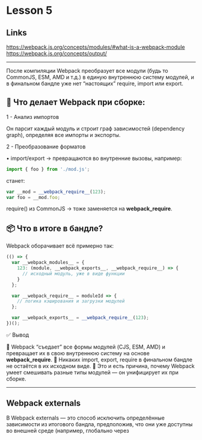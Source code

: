 # Lesson 5

## Links

https://webpack.js.org/concepts/modules/#what-is-a-webpack-module
https://webpack.js.org/concepts/output/

---

После компиляции Webpack преобразует все модули (будь то CommonJS, ESM, AMD и т.д.) в единую внутреннюю систему модулей, и в финальном бандле уже нет “настоящих” require, import или export.

## 🔄 Что делает Webpack при сборке:

1 - Анализ импортов

Он парсит каждый модуль и строит граф зависимостей (dependency graph), определяя все импорты и экспорты.

2 - Преобразование форматов

• import/export → превращаются во внутренние вызовы, например:

```js
import { foo } from './mod.js';
```

станет:

```js
var __mod = __webpack_require__(123);
var foo = __mod.foo;
```

require() из CommonJS → тоже заменяется на __webpack_require__.

## 📦 Что в итоге в бандле?

Webpack оборачивает всё примерно так:

```js
(() => {
  var __webpack_modules__ = {
    123: (module, __webpack_exports__, __webpack_require__) => {
      // исходный модуль, уже в виде функции
    }
  };

  var __webpack_require__ = moduleId => {
    // логика кэширования и загрузки модулей
  };

  var __webpack_exports__ = __webpack_require__(123);
})();
```

✅ Вывод

🔹 Webpack “съедает” все формы модулей (CJS, ESM, AMD) и превращает их в свою внутреннюю систему на основе __webpack_require__.
🔹 Никаких import, export, require в финальном бандле не остаётся в их исходном виде.
🔹 Это и есть причина, почему Webpack умеет смешивать разные типы модулей — он унифицирует их при сборке.

---

## Webpack externals

В Webpack externals — это способ исключить определённые зависимости из итогового бандла, предположив, что они уже доступны во внешней среде (например, глобально через <script> или node_modules в runtime).

✅ Как задать externals

📁 webpack.config.js

```js
externals: {
  <имя_модуля>: <формат> <имя_модуля_в_рантайме>
}
```

```js
module.exports = {
  // ...
  externals: {
    react: 'React',             // например, React уже загружен через CDN
    'react-dom': 'ReactDOM',   // то же для ReactDOM
  }
};
```

📦 Это значит: не включать react и react-dom в бандл, вместо этого использовать глобальные переменные React и ReactDOM.

| Формат       | Пример значения        | Что произойдёт в бандле                                 |
|--------------|------------------------|----------------------------------------------------------|
| `commonjs`   | `'commonjs fs'`        | `require("fs")` останется как есть                      |
| `commonjs2`  | `'commonjs2 fs'`       | Аналогично `commonjs`, используется в некоторых UMD     |
| `amd`        | `'amd lodash'`         | `define(["lodash"], ...)`                               |
| `umd`        | `'umd jquery'`         | UMD-обёртка (универсальный модуль)                      |
| `var`        | `'var React'`          | Использует глобальную переменную `React`                |
| `window`     | `'window.React'`       | Использует `window.React`                               |
| `this`       | `'this.jQuery'`        | Использует `this.jQuery`                                |
| `global`     | `'global._'`           | Использует `global._` (например, в Node.js окружении)   |

В externals Webpack не поддерживает формат ESM (ES6 модули с import/export) напрямую, и вот почему:

❗ Почему нет esm в externals?

📦 Webpack сам “управляет” импортами

Webpack не может оставить import в коде так, как он может оставить require("..."), потому что:
 • import/export работают только в модулях с типом type="module", и только на верхнем уровне.
 • Они требуют статического анализа и не могут быть вызваны динамически.
 • Они не совместимы с UMD/CommonJS системами загрузки.

```js
// Webpack может оставить так:
externals: {
  lodash: 'commonjs lodash'
}
// => в бандле будет: require("lodash")

// Но он не может сделать:
externals: {
  lodash: 'esm lodash' // ❌ не работает!
}
// => нельзя оставить: import _ from "lodash"
```

import должен быть в заголовке файла, а Webpack не может гарантировать, что получатель будет в type="module" окружении.

 • externals в Webpack работает только с форматами, которые можно выразить в виде require, define, global, и т.п.
 • ESM import не может быть подставлен как строка — поэтому такой формат не поддерживается.
 • Если нужен ESM — используй import() или script type="module" вне Webpack.

---

🎯 Что такое target?

Параметр target в Webpack определяет целевую платформу, для которой собирается код. Это влияет:
 • на генерацию итогового JavaScript,
 • на поведение сборки (какие встроенные модули доступны),
 • на способ загрузки модулей (require, import, define, и т.д.),
 • на то, включать ли Webpack полифиллы для fs, net, и т.п.

📘 Примеры значений target и их назначение:

| Значение       | Описание                                                                 |
|----------------|--------------------------------------------------------------------------|
| `web`          | (по умолчанию) Сборка для браузера. Использует глобальные объекты типа `window`, `document`. |
| `webworker`    | Для окружения Web Worker. Нет `window`, но есть `self`.                 |
| `node`         | Для Node.js. Не полифилит модули типа `fs`, `path`. Использует `require`. |
| `async-node`   | То же, что `node`, но с асинхронной загрузкой модулей.                   |
| `node-webkit`  | Для приложений на базе NW.js.                                            |
| `electron-main`| Для `main`-процесса Electron.                                            |
| `electron-renderer` | Для `renderer`-процесса Electron (подобен `web`).                 |
| `browserslist` | В Webpack 5 можно указать `"browserslist"`, и Webpack использует `.browserslistrc`. |

🧩 Примеры использования:

🔹 Сборка для Node.js:

```js
// webpack.config.js
module.exports = {
  target: 'node',
};
```

✅ Webpack:
 • Не будет полифилить fs, path, crypto, и т.п.
 • Сгенерирует код с require, __dirname и т.д.
 • Полезно для SSR или CLI-приложений.

🔹 Сборка для браузера:

```js
module.exports = {
  target: 'web',
};
```

✅ Webpack:
 • Добавит полифиллы для Buffer, process, crypto (если нужны). (❗ Webpack 5 больше не полифилит модули Node.js)
 • Генерирует код, совместимый с браузерами.
 • Это значение по умолчанию.

🔹 Сборка для Web Worker:

```js
module.exports = {
  target: 'webworker',
};
```

✅ Webpack:
 • Использует self вместо window.
 • Не будет генерировать DOM-зависимый код.

⚠️ Зачем это важно?
 • Если ты собираешь Node.js-приложение и не укажешь target: 'node', Webpack начнёт пытаться полифилить системные модули (например, fs, path) — это вызовет ошибки. (!!! раньше полифилил - сейчас нет)
 • Если ты собираешь браузерный виджет, но укажешь target: 'node' — в бандле будет require, который браузеры не понимают.

📉 Что изменилось в Webpack 5?

В Webpack 5 автоматические полифиллы отключены по умолчанию, чтобы:
 • уменьшить размер бандлов,
 • дать разработчику больше контроля,
 • избегать неожиданных зависимостей.

✅ Как включить полифиллы вручную

1 - Установить необходимые зависимости

```sh
npm install buffer process util stream-browserify path-browserify crypto-browserify
```

2 - Добавить fallback’и в webpack.config.js:

```js
const webpack = require('webpack');

module.exports = {
  resolve: {
    fallback: {
      buffer: require.resolve('buffer/'),
      process: require.resolve('process/browser'),
      util: require.resolve('util/'),
      stream: require.resolve('stream-browserify'),
      path: require.resolve('path-browserify'),
      crypto: require.resolve('crypto-browserify'),
    },
  },
  plugins: [
    new webpack.ProvidePlugin({
      Buffer: ['buffer', 'Buffer'],
      process: ['process'],
    }),
  ],
};
```

🧠 Альтернатива: избегать Node.js API в коде для браузера

Если ты разрабатываешь фронтенд, старайся не использовать API Node.js напрямую. Например:
 • Заменить Buffer на TextEncoder/TextDecoder
 • Заменить path на string operations
 • Заменить crypto на window.crypto (WebCrypto API)

🔚 Вывод
 • Да, Webpack 5 не добавляет полифиллы автоматически.
 • Теперь ты должен явно указывать, что тебе нужно, и включать полифиллы вручную.
 • Это делает бандлы легче и безопаснее.
